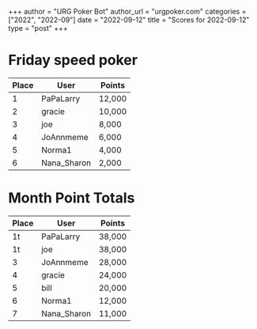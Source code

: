 +++
author = "URG Poker Bot"
author_url = "urgpoker.com"
categories = ["2022", "2022-09"]
date = "2022-09-12"
title = "Scores for 2022-09-12"
type = "post"
+++
# Friday speed poker

| Place | User | Points |
|-------|------|--------|
| 1 | PaPaLarry | 12,000 |
| 2 | gracie | 10,000 |
| 3 | joe | 8,000 |
| 4 | JoAnnmeme | 6,000 |
| 5 | Norma1 | 4,000 |
| 6 | Nana_Sharon | 2,000 |

# Month Point Totals

| Place | User | Points |
|-------|------|--------|
| 1t | PaPaLarry | 38,000 |
| 1t | joe | 38,000 |
| 3 | JoAnnmeme | 28,000 |
| 4 | gracie | 24,000 |
| 5 | bill | 20,000 |
| 6 | Norma1 | 12,000 |
| 7 | Nana_Sharon | 11,000 |
